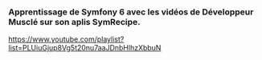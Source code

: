 ### Apprentissage de Symfony 6 avec les vidéos de Développeur Musclé sur son aplis SymRecipe.<br>
https://www.youtube.com/playlist?list=PLUiuGjup8Vg5t20nu7aaJDnbHlhzXbbuN

